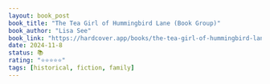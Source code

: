 ```yaml
---
layout: book_post
book_title: "The Tea Girl of Hummingbird Lane (Book Group)"
book_author: "Lisa See"
book_link: "https://hardcover.app/books/the-tea-girl-of-hummingbird-lane"
date: 2024-11-8
status: 📚
rating: "⭐️⭐️⭐️⭐️⭐️"
tags: [historical, fiction, family]
---
```

